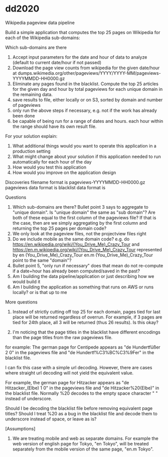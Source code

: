 # dd2020

Wikipedia pageview data pipeline

Build a simple application that computes the top 25 pages on Wikipedia for each of the Wikipedia sub-domains:

Which sub-domains are there


1. Accept input parameters for the date and hour of data to analyze (default to current date/hour if not passed)
2. Download the page view counts from wikipedia for the given date/hour 
	at dumps.wikimedia.org/other/pageviews/YYYY/YYYY-MM/pageviews-YYYYMMDD-HH0000.gz
3. Eliminate any pages found in the blacklist. 
	Compute the top 25 articles for the given day and hour by total pageviews for each unique domain in the remaining data.
4. save results to file, either locally or on S3, sorted by domain and number of pageviews
5. only run the above steps if necessary, e.g. not if the work has already been done
6. be capable of being run for a range of dates and hours. each hour within the range should have its own result file.

For your solution explain:
1. What additional things would you want to operate this application in a production setting
2. What might change about your solution if this application needed to run automatically for each hour of the day
3. How would you test this application
4. How would you improve on the application design




Discoveries
filename format is pageviews-YYYYMMDD-HH0000.gz
pageviews data format is <domain code> <page title> <count views> <total response size>
blacklist data format is <domain code> <page title>

Questions

1. Which sub-domains are there? Bullet point 3 says to aggregate to "unique domain". Is "unique domain" the same as "sub domain"? Are both of these equal to the first column of the pageviews file? If that is the case, then are we simply aggregating by the first column and returning the top 25 pages per domain code?
2. We only look at the pageview files, not the projectview files right
3. Do we include mobile as the same domain code? 
	e.g. do https://en.wikipedia.org/wiki/(You_Drive_Me)_Crazy_Tour and 
		https://en.m.wikipedia.org/wiki/(You_Drive_Me)_Crazy_Tour
		represented by 
		en (You_Drive_Me)_Crazy_Tour
		en.m (You_Drive_Me)_Crazy_Tour
		point to the same "domain"?
4. Bullet point 5, "only run if necessary" does that mean do not re-compute if a date+hour has already been computed/saved in the past?
5. Am I building the data pipeline/application or just describing how we would build it
6. Am I building the application as something that runs on AWS or runs locally? or is that up to me


More questions
1. Instead of strictly cutting off top 25 for each domain, pages tied for last place will be returned regardless of overrun. For example, if 3 pages are tied for 24th place, all 3 will be returned (thus 26 results). Is this okay?

2. I'm noticing that the page titles in the blacklist have different encodings than the page titles from the raw pageviews file.

for example:
The german page for Centipede appears as "de Hundertfüßer 2 0" in the pageviews file and "de Hundertf%C3%BC%C3%9Fer" in the blacklist file. 

I can fix this case with a simple url decoding. However, there are cases where straight url decoding will not yield the equivalent value. 

For example, the german page for Hitzacker appears as "de Hitzacker_(Elbe) 1 0" in the pageviews file and "de Hitzacker%20(Elbe)" in the blacklist file. Normally %20 decodes to the empty space character " " instead of underscore.

Should I be decoding the blacklist file before removing equivalent page titles? Should I treat %20 as a bug in the blacklist file and decode them to underscore instead of space, or leave as is?




[Assumptions]
1. We are treating mobile and web as separate domains. For example the web version of english page for Tokyo, "en Tokyo", will be treated separately from the mobile version of the same page, "en.m Tokyo".
